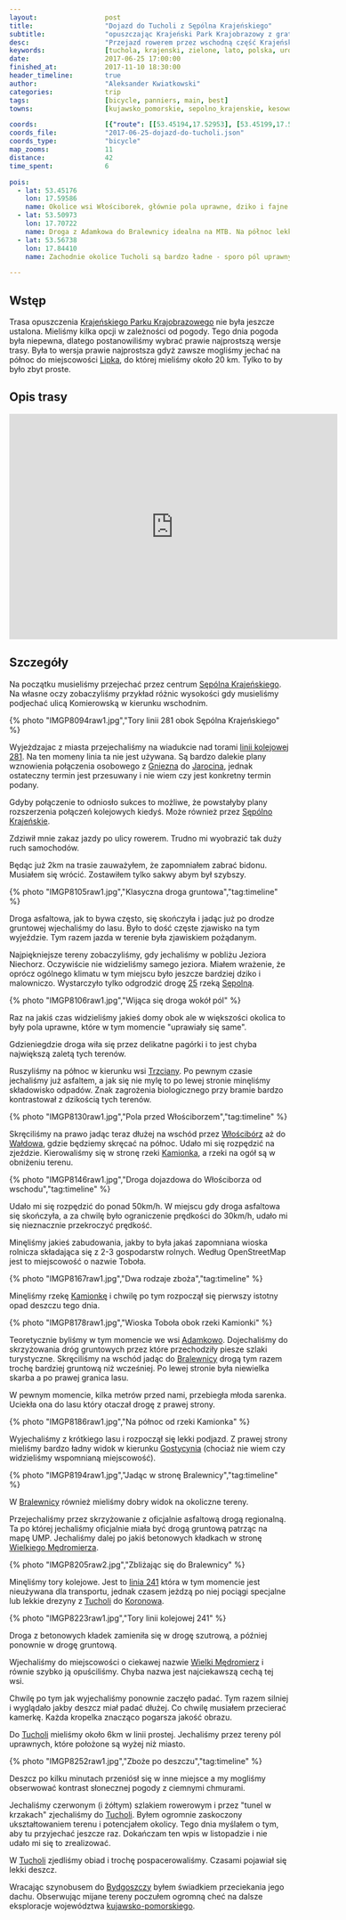 ```yaml
---
layout:                 post
title:                  "Dojazd do Tucholi z Sępólna Krajeńskiego"
subtitle:               "opuszczając Krajeński Park Krajobrazowy z gratisowym deszczem"
desc:                   "Przejazd rowerem przez wschodną część Krajeńskiego Parku Krajobrazowego poznając wiele mało popularnych ale niesamowicie urokliwych miejsc w Polsce."
keywords:               [tuchola, krajenski, zielone, lato, polska, urokliwe, dzikie, z dala od ludzi]
date:                   2017-06-25 17:00:00
finished_at:            2017-11-10 18:30:00
header_timeline:        true
author:                 "Aleksander Kwiatkowski"
categories:             trip
tags:                   [bicycle, panniers, main, best]
towns:                  [kujawsko_pomorskie, sepolno_krajenskie, kesowo, gostycyn, tuchola]

coords:                 [{"route": [[53.45194,17.52953], [53.45199,17.56232], [53.45102,17.59562], [53.45434,17.59558], [53.45871,17.61274], [53.47493,17.59837], [53.47825,17.59850], [53.47718,17.62952], [53.47542,17.68707], [53.48157,17.68707], [53.49342,17.69699], [53.50516,17.70540], [53.50935,17.70523], [53.51165,17.73716], [53.52527,17.76479], [53.53716,17.79346], [53.53583,17.80436], [53.54083,17.80737], [53.54639,17.83157], [53.55332,17.84298], [53.56740,17.84341], [53.56801,17.84805], [53.57718,17.84367], [53.58615,17.85389], [53.58411,17.85912]], "type": "bicycle"}]
coords_file:            "2017-06-25-dojazd-do-tucholi.json"
coords_type:            "bicycle"
map_zooms:              11
distance:               42
time_spent:             6

pois:
  - lat: 53.45176
    lon: 17.59586
    name: Okolice wsi Włościborek, głównie pola uprawne, dziko i fajne ukształtowanie terenu
  - lat: 53.50973
    lon: 17.70722
    name: Droga z Adamkowa do Bralewnicy idealna na MTB. Na północ lekkie podwyższenie terenu.
  - lat: 53.56738
    lon: 17.84410
    name: Zachodnie okolice Tucholi są bardzo ładne - sporo pól uprawnych i górek

---
```


[wiki-krajenski-park]: https://pl.wikipedia.org/wiki/Kraje%C5%84ski_Park_Krajobrazowy
[wiki-lipka]: https://pl.wikipedia.org/wiki/Lipka_(powiat_z%C5%82otowski)
[wiki-sepolno-krajenskie]: https://pl.wikipedia.org/wiki/S%C4%99p%C3%B3lno_Kraje%C5%84skie
[wiki-gniezno]: https://pl.wikipedia.org/wiki/Gniezno
[wiki-jarocin]: https://pl.wikipedia.org/wiki/Jarocin
[wiki-rzeka-sapolna]: https://pl.wikipedia.org/wiki/S%C4%85p%C3%B3lna
[wiki-trzciany]: https://pl.wikipedia.org/wiki/Trzciany_(wojew%C3%B3dztwo_kujawsko-pomorskie)
[wiki-wlosciborz]: https://pl.wikipedia.org/wiki/W%C5%82o%C5%9Bcib%C3%B3rz_(wojew%C3%B3dztwo_kujawsko-pomorskie)
[wiki-waldowo]: https://pl.wikipedia.org/wiki/Wa%C5%82dowo_(powiat_s%C4%99pole%C5%84ski)
[wiki-rzeka-kamionka]: https://pl.wikipedia.org/wiki/Kamionka_(dop%C5%82yw_Brdy)
[wiki-adamkowo]: https://pl.wikipedia.org/wiki/Adamkowo
[wiki-bralewnica]: https://pl.wikipedia.org/wiki/Bralewnica
[wiki-gostycyn]: https://pl.wikipedia.org/wiki/Gostycyn
[wiki-wielki-medromierz]: https://pl.wikipedia.org/wiki/Wielki_M%C4%99dromierz
[wiki-tuchola]: https://pl.wikipedia.org/wiki/Tuchola
[wiki-koronowo]: https://pl.wikipedia.org/wiki/Koronowo
[wiki-wielki-medromierz]: https://pl.wikipedia.org/wiki/Wielki_M%C4%99dromierz
[wiki-linia-281]: https://pl.wikipedia.org/wiki/Linia_kolejowa_nr_281
[wiki-droga-25]: https://pl.wikipedia.org/wiki/Droga_krajowa_nr_25_(Polska)
[wiki-linia-241]: https://pl.wikipedia.org/wiki/Linia_kolejowa_nr_241
[wiki-bydgoszcz]: https://pl.wikipedia.org/wiki/Bydgoszcz
[wiki-kujawsko-pomorskie]: https://pl.wikipedia.org/wiki/Wojew%C3%B3dztwo_kujawsko-pomorskie


Wstęp
-----

Trasa opuszczenia [Krajeńskiego Parku Krajobrazowego][wiki-krajenski-park] nie była
jeszcze ustalona. Mieliśmy kilka opcji w zależności od pogody. Tego dnia pogoda była
niepewna, dlatego postanowiliśmy wybrać prawie najprostszą wersje trasy.
Była to wersja prawie najprostsza gdyż zawsze mogliśmy jechać na północ do
miejscowości [Lipka][wiki-lipka], do której mieliśmy około 20 km.
Tylko to by było zbyt proste.

Opis trasy
----------

<iframe height='405' width='590' frameborder='0' allowtransparency='true' scrolling='no' src='https://www.strava.com/activities/1054030390/embed/b5a0c9f065979f863b20b0b0c5b6587aba30d56f'></iframe>

Szczegóły
---------

Na początku musieliśmy przejechać przez centrum
[Sępólna Krajeńskiego][wiki-sepolno-krajenskie]. Na własne oczy zobaczyliśmy
przykład różnic wysokości gdy musieliśmy podjechać ulicą Komierowską w kierunku
wschodnim.

{% photo "IMGP8094raw1.jpg","Tory linii 281 obok Sępólna Krajeńskiego" %}

Wyjeżdzajac z miasta przejechaliśmy na wiadukcie nad torami
[linii kolejowej 281][wiki-linia-281].
Na ten momeny linia ta nie jest używana. Są bardzo dalekie plany
wznowienia połączenia osobowego z [Gniezna][wiki-gniezno] do [Jarocina][wiki-jarocin],
jednak ostateczny termin jest przesuwany i nie wiem czy jest konkretny
termin podany.

Gdyby połączenie to odniosło sukces to możliwe, że powstałyby plany
rozszerzenia połączeń kolejowych kiedyś. Może również przez
[Sępólno Krajeńskie][wiki-sepolno-krajenskie].

Zdziwił mnie zakaz jazdy po ulicy rowerem. Trudno mi wyobrazić tak duży
ruch samochodów.

Będąc już 2km na trasie zauważyłem, że zapomniałem zabrać bidonu. Musiałem się
wrócić. Zostawiłem tylko sakwy abym był szybszy.

{% photo "IMGP8105raw1.jpg","Klasyczna droga gruntowa","tag:timeline" %}

Droga asfaltowa, jak to bywa często, się skończyła i jadąc już po drodze gruntowej
wjechaliśmy do lasu. Było to dość częste zjawisko na tym wyjeździe.
Tym razem jazda w terenie była zjawiskiem pożądanym.

Najpiękniejsze tereny zobaczyliśmy, gdy jechaliśmy w pobliżu Jeziora Niechorz.
Oczywiście nie widzieliśmy samego jeziora. Miałem wrażenie, że oprócz ogólnego
klimatu w tym miejscu było jeszcze bardziej dziko i malowniczo. Wystarczyło
tylko odgrodzić drogę [25][wiki-droga-25] rzeką [Sępolną][wiki-rzeka-sapolna].

{% photo "IMGP8106raw1.jpg","Wijąca się droga wokół pól" %}

Raz na jakiś czas widzieliśmy jakieś domy obok ale w większości
okolica to były pola uprawne,
które w tym momencie "uprawiały się same".

Gdzieniegdzie droga wiła się przez delikatne pagórki i to jest chyba
największą zaletą tych terenów.

Ruszyliśmy na północ w kierunku wsi [Trzciany][wiki-trzciany]. Po pewnym
czasie jechaliśmy już asfaltem, a jak się nie mylę to po lewej stronie
minęliśmy składowisko odpadów. Znak zagrożenia biologicznego przy bramie
bardzo kontrastował z dzikością tych terenów.

{% photo "IMGP8130raw1.jpg","Pola przed Włościborzem","tag:timeline" %}

Skręciliśmy na prawo jadąc teraz dłużej na wschód przez
[Włościbórz][wiki-wlosciborz] aż do [Wałdowa][wiki-waldowo], gdzie będziemy
skręcać na północ. Udało mi się rozpędzić na zjeździe. Kierowaliśmy
się w stronę rzeki [Kamionka][wiki-rzeka-kamionka], a rzeki na ogół są w obniżeniu
terenu.

{% photo "IMGP8146raw1.jpg","Droga dojazdowa do Włościborza od wschodu","tag:timeline" %}

Udało mi się rozpędzić do ponad 50km/h. W miejscu gdy droga asfaltowa się
skończyła, a za chwilę było ograniczenie prędkości do 30km/h, udało mi się
nieznacznie przekroczyć prędkość.

Minęliśmy jakieś zabudowania, jakby to była jakaś zapomniana wioska
rolnicza składająca się z 2-3 gospodarstw rolnych.
Według OpenStreetMap jest to miejscowość o nazwie Toboła.

{% photo "IMGP8167raw1.jpg","Dwa rodzaje zboża","tag:timeline" %}

Minęliśmy rzekę [Kamionkę][wiki-rzeka-kamionka] i chwilę po tym rozpoczął się
pierwszy istotny opad deszczu tego dnia.

{% photo "IMGP8178raw1.jpg","Wioska Toboła obok rzeki Kamionki" %}

Teoretycznie byliśmy w tym momencie we wsi [Adamkowo][wiki-adamkowo].
Dojechaliśmy do skrzyżowania dróg gruntowych przez które przechodziły
piesze szlaki turystyczne. Skręciliśmy na wschód jadąc
do [Bralewnicy][wiki-bralewnica] drogą tym razem
trochę bardziej gruntową niż wcześniej.
Po lewej stronie była niewielka skarba a po prawej granica lasu.

W pewnym momencie, kilka metrów przed nami, przebiegła młoda sarenka.
Uciekła ona do lasu który otaczał drogę z prawej strony.

{% photo "IMGP8186raw1.jpg","Na północ od rzeki Kamionka" %}

Wyjechaliśmy z krótkiego lasu i rozpoczął się lekki podjazd. Z prawej strony
mieliśmy bardzo ładny widok w kierunku [Gostycynia][wiki-gostycyn]
(chociaż nie wiem czy widzieliśmy wspomnianą miejscowość).

{% photo "IMGP8194raw1.jpg","Jadąc w stronę Bralewnicy","tag:timeline" %}

W [Bralewnicy][wiki-bralewnica] również mieliśmy dobry widok na okoliczne
tereny.

Przejechaliśmy przez skrzyżowanie z oficjalnie asfaltową drogą regionalną.
Ta po której jechaliśmy oficjalnie miała być drogą gruntową patrząc
na mapę UMP. Jechaliśmy dalej po jakiś betonowych kładkach w
stronę [Wielkiego Mędromierza][wiki-wielki-medromierz].

{% photo "IMGP8205raw2.jpg","Zbliżając się do Bralewnicy" %}

Minęliśmy tory kolejowe. Jest to [linia 241][wiki-linia-241] która w tym
momencie jest nieużywana dla transportu, jednak czasem jeżdzą po niej
pociągi specjalne lub lekkie drezyny z [Tucholi][wiki-tuchola] do
[Koronowa][wiki-koronowo].

{% photo "IMGP8223raw1.jpg","Tory linii kolejowej 241" %}

Droga z betonowych kładek zamieniła się w drogę szutrową, a później ponownie
w drogę gruntową.

Wjechaliśmy do miejscowości o ciekawej nazwie
[Wielki Mędromierz][wiki-wielki-medromierz] i równie szybko ją opuściliśmy.
Chyba nazwa jest najciekawszą cechą tej wsi.

Chwilę po tym jak wyjechaliśmy ponownie zaczęło padać. Tym razem silniej
i wyglądało jakby deszcz miał padać dłużej. Co chwilę
musiałem przecierać kamerkę. Każda kropelka znacząco pogarsza jakość obrazu.

Do [Tucholi][wiki-tuchola] mieliśmy około 6km w linii prostej. Jechaliśmy
przez tereny pól uprawnych, które położone są wyżej niż miasto.

{% photo "IMGP8252raw1.jpg","Zboże po deszczu","tag:timeline" %}

Deszcz po kilku minutach przeniósł się w inne miejsce a my mogliśmy obserwować
kontrast słonecznej pogody z ciemnymi chmurami.

Jechaliśmy czerwonym (i żółtym) szlakiem rowerowym i przez "tunel w krzakach"
zjechaliśmy do [Tucholi][wiki-tuchola]. Byłem ogromnie zaskoczony ukształtowaniem
terenu i potencjałem okolicy. Tego dnia myślałem o tym, aby tu przyjechać
jeszcze raz.
Dokańczam ten wpis w listopadzie i nie udało mi się to zrealizować.

W [Tucholi][wiki-tuchola] zjedliśmy obiad i trochę pospacerowaliśmy.
Czasami pojawiał się lekki deszcz.

Wracając szynobusem do [Bydgoszczy][wiki-bydgoszcz] byłem świadkiem
przeciekania jego dachu. Obserwując mijane tereny poczułem ogromną
cheć na dalsze eksploracje województwa [kujawsko-pomorskiego][wiki-kujawsko-pomorskie].
